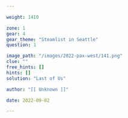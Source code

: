 ```yaml
---

weight: 1410

zone: 1
gear: 4
gear_theme: "Steamlist in Seattle"
question: 1

image_path: "/images/2022-pax-west/141.png"
clue: ""
free_hints: []
hints: []
solution: "Last of Us"

author: "[[ Unknown ]]"

date: 2022-09-02

---
```


